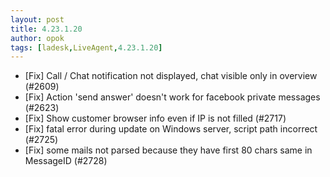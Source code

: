 ```yaml
---
layout: post
title: 4.23.1.20
author: opok
tags: [ladesk,LiveAgent,4.23.1.20]
---
```


- [Fix] Call / Chat notification not displayed, chat visible only in overview (#2609)
- [Fix] Action 'send answer' doesn't work for facebook private messages (#2623)
- [Fix] Show customer browser info even if IP is not filled (#2717)
- [Fix] fatal error during update on Windows server, script path incorrect (#2725)
- [Fix] some mails not parsed because they have first 80 chars same in MessageID (#2728)

